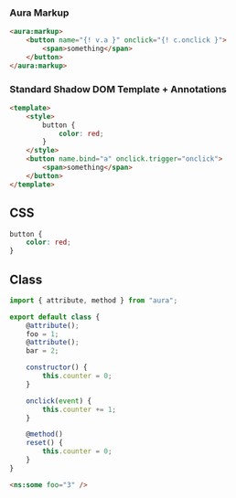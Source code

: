 ### Aura Markup

```html
<aura:markup>
    <button name="{! v.a }" onclick="{! c.onclick }">
        <span>something</span>
    </button>
</aura:markup>
```

### Standard Shadow DOM Template + Annotations

```html
<template>
    <style>
        button {
            color: red;
        }
    </style>
    <button name.bind="a" onclick.trigger="onclick">
        <span>something</span>
    </button>
</template>
```


## CSS

```css
button {
    color: red;
}
```

## Class

```js
import { attribute, method } from "aura";

export default class {
    @attribute();
    foo = 1;
    @attribute();
    bar = 2;

    constructor() {
        this.counter = 0;
    }

    onclick(event) {
        this.counter += 1;
    }

    @method()
    reset() {
        this.counter = 0;
    }
}
```

```html
<ns:some foo="3" />
```
